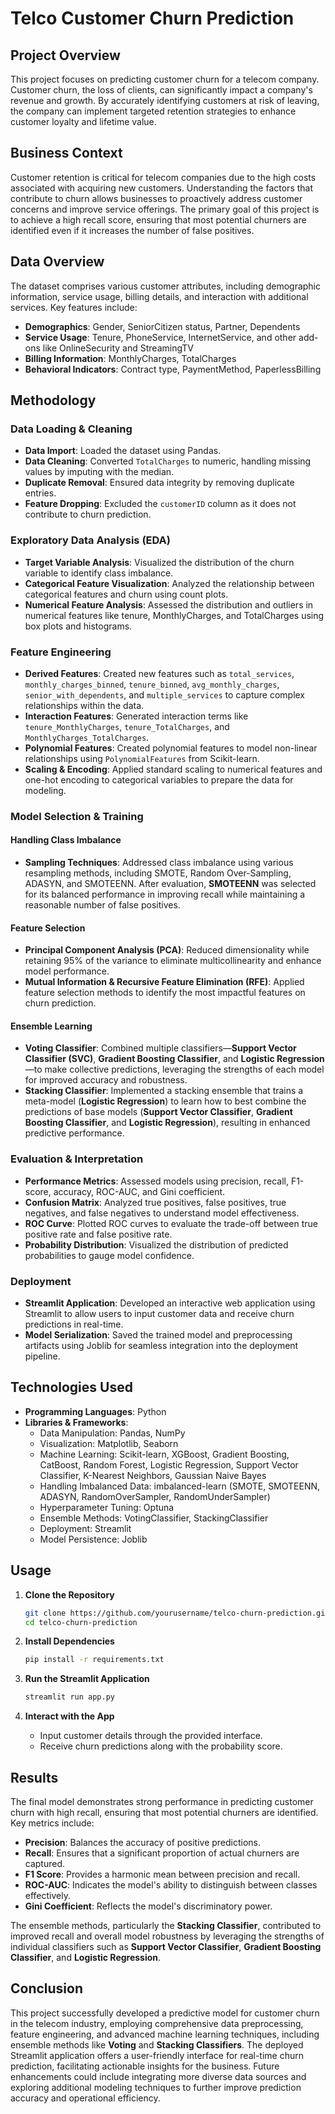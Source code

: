 # Telco Customer Churn Prediction

## Project Overview
This project focuses on predicting customer churn for a telecom company. Customer churn, the loss of clients, can significantly impact a company's revenue and growth. By accurately identifying customers at risk of leaving, the company can implement targeted retention strategies to enhance customer loyalty and lifetime value.

## Business Context
Customer retention is critical for telecom companies due to the high costs associated with acquiring new customers. Understanding the factors that contribute to churn allows businesses to proactively address customer concerns and improve service offerings. The primary goal of this project is to achieve a high recall score, ensuring that most potential churners are identified even if it increases the number of false positives.

## Data Overview
The dataset comprises various customer attributes, including demographic information, service usage, billing details, and interaction with additional services. Key features include:

- **Demographics**: Gender, SeniorCitizen status, Partner, Dependents
- **Service Usage**: Tenure, PhoneService, InternetService, and other add-ons like OnlineSecurity and StreamingTV
- **Billing Information**: MonthlyCharges, TotalCharges
- **Behavioral Indicators**: Contract type, PaymentMethod, PaperlessBilling

## Methodology

### Data Loading & Cleaning
- **Data Import**: Loaded the dataset using Pandas.
- **Data Cleaning**: Converted `TotalCharges` to numeric, handling missing values by imputing with the median.
- **Duplicate Removal**: Ensured data integrity by removing duplicate entries.
- **Feature Dropping**: Excluded the `customerID` column as it does not contribute to churn prediction.

### Exploratory Data Analysis (EDA)
- **Target Variable Analysis**: Visualized the distribution of the churn variable to identify class imbalance.
- **Categorical Feature Visualization**: Analyzed the relationship between categorical features and churn using count plots.
- **Numerical Feature Analysis**: Assessed the distribution and outliers in numerical features like tenure, MonthlyCharges, and TotalCharges using box plots and histograms.

### Feature Engineering
- **Derived Features**: Created new features such as `total_services`, `monthly_charges_binned`, `tenure_binned`, `avg_monthly_charges`, `senior_with_dependents`, and `multiple_services` to capture complex relationships within the data.
- **Interaction Features**: Generated interaction terms like `tenure_MonthlyCharges`, `tenure_TotalCharges`, and `MonthlyCharges_TotalCharges`.
- **Polynomial Features**: Created polynomial features to model non-linear relationships using `PolynomialFeatures` from Scikit-learn.
- **Scaling & Encoding**: Applied standard scaling to numerical features and one-hot encoding to categorical variables to prepare the data for modeling.

### Model Selection & Training

#### Handling Class Imbalance
- **Sampling Techniques**: Addressed class imbalance using various resampling methods, including SMOTE, Random Over-Sampling, ADASYN, and SMOTEENN. After evaluation, **SMOTEENN** was selected for its balanced performance in improving recall while maintaining a reasonable number of false positives.

#### Feature Selection
- **Principal Component Analysis (PCA)**: Reduced dimensionality while retaining 95% of the variance to eliminate multicollinearity and enhance model performance.
- **Mutual Information & Recursive Feature Elimination (RFE)**: Applied feature selection methods to identify the most impactful features on churn prediction.

#### Ensemble Learning
- **Voting Classifier**: Combined multiple classifiers—**Support Vector Classifier (SVC)**, **Gradient Boosting Classifier**, and **Logistic Regression**—to make collective predictions, leveraging the strengths of each model for improved accuracy and robustness.
- **Stacking Classifier**: Implemented a stacking ensemble that trains a meta-model (**Logistic Regression**) to learn how to best combine the predictions of base models (**Support Vector Classifier**, **Gradient Boosting Classifier**, and **Logistic Regression**), resulting in enhanced predictive performance.

### Evaluation & Interpretation
- **Performance Metrics**: Assessed models using precision, recall, F1-score, accuracy, ROC-AUC, and Gini coefficient.
- **Confusion Matrix**: Analyzed true positives, false positives, true negatives, and false negatives to understand model effectiveness.
- **ROC Curve**: Plotted ROC curves to evaluate the trade-off between true positive rate and false positive rate.
- **Probability Distribution**: Visualized the distribution of predicted probabilities to gauge model confidence.

### Deployment
- **Streamlit Application**: Developed an interactive web application using Streamlit to allow users to input customer data and receive churn predictions in real-time.
- **Model Serialization**: Saved the trained model and preprocessing artifacts using Joblib for seamless integration into the deployment pipeline.

## Technologies Used
- **Programming Languages**: Python
- **Libraries & Frameworks**:
  - Data Manipulation: Pandas, NumPy
  - Visualization: Matplotlib, Seaborn
  - Machine Learning: Scikit-learn, XGBoost, Gradient Boosting, CatBoost, Random Forest, Logistic Regression, Support Vector Classifier, K-Nearest Neighbors, Gaussian Naive Bayes
  - Handling Imbalanced Data: imbalanced-learn (SMOTE, SMOTEENN, ADASYN, RandomOverSampler, RandomUnderSampler)
  - Hyperparameter Tuning: Optuna
  - Ensemble Methods: VotingClassifier, StackingClassifier
  - Deployment: Streamlit
  - Model Persistence: Joblib

## Usage
1. **Clone the Repository**
   ```bash
   git clone https://github.com/yourusername/telco-churn-prediction.git](https://github.com/htayaung-data/Customer-Churn-Prediction-using-Ensemble-Learning.git
   cd telco-churn-prediction
   ```

2. **Install Dependencies**
   ```bash
   pip install -r requirements.txt
   ```

3. **Run the Streamlit Application**
   ```bash
   streamlit run app.py
   ```

4. **Interact with the App**
   - Input customer details through the provided interface.
   - Receive churn predictions along with the probability score.

## Results
The final model demonstrates strong performance in predicting customer churn with high recall, ensuring that most potential churners are identified. Key metrics include:

- **Precision**: Balances the accuracy of positive predictions.
- **Recall**: Ensures that a significant proportion of actual churners are captured.
- **F1 Score**: Provides a harmonic mean between precision and recall.
- **ROC-AUC**: Indicates the model's ability to distinguish between classes effectively.
- **Gini Coefficient**: Reflects the model's discriminatory power.

The ensemble methods, particularly the **Stacking Classifier**, contributed to improved recall and overall model robustness by leveraging the strengths of individual classifiers such as **Support Vector Classifier**, **Gradient Boosting Classifier**, and **Logistic Regression**.

## Conclusion
This project successfully developed a predictive model for customer churn in the telecom industry, employing comprehensive data preprocessing, feature engineering, and advanced machine learning techniques, including ensemble methods like **Voting** and **Stacking Classifiers**. The deployed Streamlit application offers a user-friendly interface for real-time churn prediction, facilitating actionable insights for the business. Future enhancements could include integrating more diverse data sources and exploring additional modeling techniques to further improve prediction accuracy and operational efficiency.

